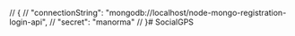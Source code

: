 // {
//     "connectionString": "mongodb://localhost/node-mongo-registration-login-api",
//     "secret": "manorma"
// }#   S o c i a l G P S  
 